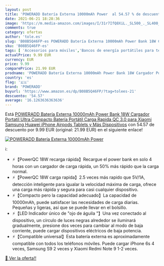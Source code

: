 ```yaml
---
layout: post
title: 'POWERADD Batería Externa 10000mAh Power  al 54.57 % de descuento'
date: 2021-06-21 18:28:36
image: 'https://m.media-amazon.com/images/I/31r7IfQ8XiL._SL500_._SL400_.jpg'
comments: true
category: ofertas
author: 'tole.es'
slug: 'B08B5Q46FP-es POWERADD Batería Externa 10000mAh Power Bank 18W Cargador...'
sku: 'B08B5Q46FP-es'
tags: [ 'Accesorios para móviles','Bancos de energía portátiles para teléfonos móviles','Cargadores para móviles','Comunicación móvil y accesorios','Electrónica','iphone','poweradd', ]
actualPrice: 9.99 EUR
currency: EUR
price: 9.99
comparePrice: 21.99 EUR
prodname: 'POWERADD Batería Externa 10000mAh Power Bank 18W Cargador Portatil Ultra Compacto Batería Portátil Carga Rapida QC 3.0 para Xiaomi  Samsung  Huawei  iPhone  Airpods  Tablets y Más Dispositivos'
country: 'es'
flag: '🇪🇸'
brand: 'POWERADD'
buyurl: 'https://www.amazon.es/dp/B08B5Q46FP/?tag=tolees-21'
descuento: '54.57'
average: '16.1263636363636'
---
```


Está [POWERADD Batería Externa 10000mAh Power Bank 18W Cargador Portatil Ultra Compacto Batería Portátil Carga Rapida QC 3.0 para Xiaomi  Samsung  Huawei  iPhone  Airpods  Tablets y Más Dispositivos](https://www.amazon.es/dp/B08B5Q46FP/?tag=tolees-21) con 54.57 de descuento por 9.99 EUR (original: 21.99 EUR) en el siguiente enlace!

[![POWERADD Batería Externa 10000mAh Power ](https://m.media-amazon.com/images/I/31r7IfQ8XiL._SL500_._SL400_.jpg)](https://www.amazon.es/dp/B08B5Q46FP/?tag=tolees-21)

ℹ️:

- ⚡【PowerQC 18W recarga rápida】Recargue el power bank en solo 4 horas con un cargador de carga rápida, un 50% más rápido que la carga normal.
- ⚡【PowerQC 18W carga rapida】2.5 veces más rapido que 5V/1A, detección inteligente para igualar la velocidad máxima de carga, ofrece una carga más rápida y segura para casi cualquier dispositivo.
- ⚡【Compacto pero la capacidad adecuado】La capacidad de 10000mAh, puede satisfacer las necesidades de carga diarias. Pequeñas y ligeras, así que se puede llevar en el bolsillo.
- ⚡【LED Indicador único de "ojo de águila "】Una vez conectado al dispositivo, un círculo de luces negras alrededor se iluminará gradualmente, presione dos veces para cambiar al modo de baja corriente, puede cargar dispositivos eléctricos de baja potencia.
- ⚡【Compatible universal】Esta batería externa es aproximadamente compatible con todos los teléfonos móviles. Puede cargar iPhone 6s 4 veces, Samsung S9 2 veces y Xiaomi Redmi Note 9 1-2 veces.

[🛒 Ver la oferta!!](https://www.amazon.es/dp/B08B5Q46FP/?tag=tolees-21)

